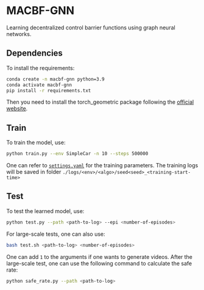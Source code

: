 # MACBF-GNN

Learning decentralized control barrier functions using graph neural networks.

## Dependencies

To install the requirements:

```bash
conda create -n macbf-gnn python=3.9
conda activate macbf-gnn
pip install -r requirements.txt
```

Then you need to install the torch_geometric package following the [official website](https://pytorch-geometric.readthedocs.io/en/latest/).

## Train

To train the model, use:

```bash
python train.py --env SimpleCar -n 10 --steps 500000
```

One can refer to [`settings.yaml`](settings.yaml) for the training parameters. The training logs will be saved in folder `./logs/<env>/<algo>/seed<seed>_<training-start-time>`

## Test

To test the learned model, use:

```bash
python test.py --path <path-to-log> --epi <number-of-episodes>
```

For large-scale tests, one can also use:

```bash
bash test.sh <path-to-log> <number-of-episodes>
```

One can add `1` to the arguments if one wants to generate videos. After the large-scale test, one can use the following command to calculate the safe rate:

```bash
python safe_rate.py --path <path-to-log>
```

